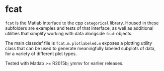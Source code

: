# fcat

`fcat` is the Matlab interface to the cpp `categorical` library. Housed in these subfolders are examples and tests of that interface, as well as additional utilities that simplify working with data alongside `fcat` objects.

The main classdef file is `fcat.m`. `plotlabeled.m` exposes a plotting utility class that can be used to generate meaningfully labeled subplots of data, for a variety of different plot types.

Tested with Matlab >= R2015b; ymmv for earlier releases.